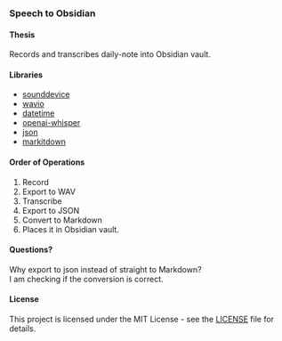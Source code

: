 ### Speech to Obsidian

#### Thesis

Records and transcribes daily-note into Obsidian vault.

#### Libraries
- [sounddevice](https://python-sounddevice.readthedocs.io/en/0.5.1/) 
- [wavio](https://github.com/WarrenWeckesser/wavio)
- [datetime](https://docs.python.org/3/library/datetime.html)
- [openai-whisper](https://github.com/openai/whisper)
- [json](https://docs.python.org/3/library/json.html#module-json)
- [markitdown](https://github.com/microsoft/markitdown)

#### Order of Operations

1. Record
2. Export to WAV
3. Transcribe
4. Export to JSON
5. Convert to Markdown
6. Places it in Obsidian vault.

#### Questions? 
Why export to json instead of straight to Markdown?
<br>
I am checking if the conversion is correct.

#### License

This project is licensed under the MIT License - see the [LICENSE](https://github.com/aidanastridge/speech-to-obsidian/blob/main/LICENSE) file for details.
